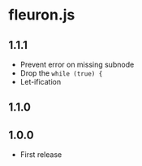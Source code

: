 
# fleuron.js

## 1.1.1

* Prevent error on missing subnode
* Drop the `while (true) {`
* Let-ification

## 1.1.0

## 1.0.0

* First release

